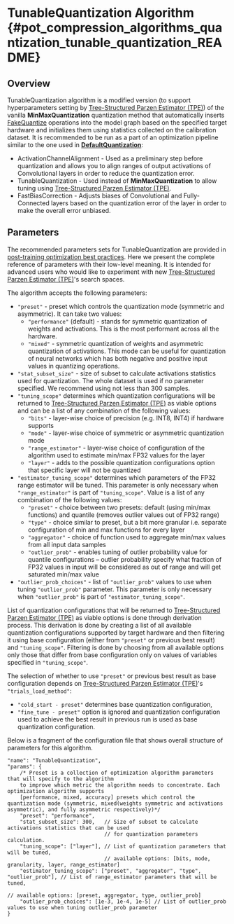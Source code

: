 # TunableQuantization Algorithm {#pot_compression_algorithms_quantization_tunable_quantization_README}

## Overview

TunableQuantization algorithm is a modified version (to support hyperparameters setting by [Tree-Structured Parzen Estimator (TPE)](../../../optimization/tpe/README.md)) of the vanilla **MinMaxQuantization** quantization method that automatically inserts [FakeQuantize](https://docs.openvinotoolkit.org/latest/_docs_ops_quantization_FakeQuantize_1.html) operations into the model graph based on the specified target hardware and initializes them using statistics collected on the calibration dataset.
It is recommended to be run as a part of an optimization pipeline similar to the one used in [**DefaultQuantization**](../default/README.md):
*  ActivationChannelAlignment - Used as a preliminary step before quantization and allows you to align ranges of output activations of Convolutional layers in order to reduce the quantization error.
*  TunableQuantization - Used instead of **MinMaxQuantization** to allow tuning using [Tree-Structured Parzen Estimator (TPE)](../../../optimization/tpe/README.md). 
*  FastBiasCorrection - Adjusts biases of Convolutional and Fully-Connected layers based on the quantization error of the layer in order to make the overall error unbiased.

## Parameters
The recommended parameters sets for TunableQuantization are provided in [post-training optimization best practices](../../../../docs/BestPractices.md).
Here we present the complete reference of parameters with their low-level meaning.
It is intended for advanced users who would like to experiment with new [Tree-Structured Parzen Estimator (TPE)](../../../optimization/tpe/README.md)'s search spaces. 

The algorithm accepts the following parameters:
- `"preset"` - preset which controls the quantization mode (symmetric and asymmetric). It can take two values:
    - `"performance"` (default) - stands for symmetric quantization of weights and activations. This is the most 
    performant across all the hardware.
    - `"mixed"` - symmetric quantization of weights and asymmetric quantization of activations. This mode can be useful
    for quantization of neural networks which has both negative and positive input values in quantizing operations.  
- `"stat_subset_size"` - size of subset to calculate activations statistics used for quantization. The whole dataset 
is used if no parameter specified. We recommend using not less than 300 samples.
- `"tuning_scope"` determines which quantization configurations will be returned to [Tree-Structured Parzen Estimator (TPE)](../../../optimization/tpe/README.md) as viable options and can be a list of any combination of the following values:
  - `"bits"` - layer-wise choice of precision (e.g. INT8, INT4) if hardware supports
  - `"mode"` - layer-wise choice of symmetric or asymmetric quantization mode
  - `"range_estimator"` - layer-wise choice of configuration of the algorithm used to estimate min/max FP32 values for the layer
  - `"layer"` - adds to the possible quantization configurations option that specific layer will not be quantized
- `"estimator_tuning_scope"` determines which parameters of the FP32 range estimator will be tuned. This parameter is only necessary when `"range_estimator"` is part of `"tuning_scope"`. Value is a list of any combination of the following values:
  - `"preset"` - choice between two presets: default (using min/max functions) and quantile (removes outlier values out of FP32 range)
  - `"type"` - choice similar to preset, but a bit more granular i.e. separate configuration of min and max functions for every layer
  - `"aggregator"` - choice of function used to aggregate min/max values from all input data samples
  - `"outlier_prob"` - enables tuning of outlier probability value for quantile configurations – outlier probability specify what fraction of FP32 values in input will be considered as out of range and will get saturated min/max value
- `"outlier_prob_choices"` - list of `"outlier_prob"` values to use when tuning `"outlier_prob"` parameter. This parameter is only necessary when `"outlier_prob"` is part of `"estimator_tuning_scope"`.

List of quantization configurations that will be returned to [Tree-Structured Parzen Estimator (TPE)](../../../optimization/tpe/README.md) as viable options is done through derivation process. This derivation is done by creating a list of all available quantization configurations supported by target hardware and then filtering it using base configuration (either from `"preset"` or previous best result) and `"tuning_scope"`. Filtering is done by choosing from all available options only those that differ from base configuration only on values of variables specified in `"tuning_scope"`.

The selection of whether to use `"preset"` or previous best result as base configuration depends on [Tree-Structured Parzen Estimator (TPE)](../../../optimization/tpe/README.md)'s `"trials_load_method"`:
  - `"cold_start - preset"` determines base quantization configuration,
  - `"fine_tune - preset"` option is ignored and quantization configuration used to achieve the best result in previous run is used as base quantization configuration.

Below is a fragment of the configuration file that shows overall structure of parameters for this algorithm.

```
"name": "TunableQuantization",
"params": {
    /* Preset is a collection of optimization algorithm parameters that will specify to the algorithm
    to improve which metric the algorithm needs to concentrate. Each optimization algorithm supports
    [performance, mixed, accuracy] presets which control the quantization mode (symmetric, mixed(weights symmetric and activations asymmetric), and fully asymmetric respectively)*/
    "preset": "performance",
    "stat_subset_size": 300,   // Size of subset to calculate activations statistics that can be used
                               // for quantization parameters calculation.
    "tuning_scope": ["layer"], // List of quantization parameters that will be tuned,
                               // available options: [bits, mode, granularity, layer, range_estimator]
    "estimator_tuning_scope": ["preset", "aggregator", "type", "outlier_prob"], // List of range_estimator parameters that will be tuned,
                                                                                // available options: [preset, aggregator, type, outlier_prob]
    "outlier_prob_choices": [1e-3, 1e-4, 1e-5] // List of outlier_prob values to use when tuning outlier_prob parameter
}
```
